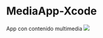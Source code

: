 # MediaApp-Xcode
App con contenido multimedia
![](https://github.com/martnreh/MediaApp-Xcode/master/video.gif)
